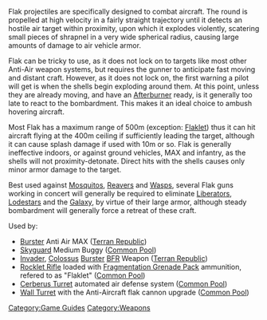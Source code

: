 Flak projectiles are specifically designed to combat aircraft. The round
is propelled at high velocity in a fairly straight trajectory until it
detects an hostile air target within proximity, upon which it explodes
violently, scatering small pieces of shrapnel in a very wide spherical
radius, causing large amounts of damage to air vehicle armor.

Flak can be tricky to use, as it does not lock on to targets like most
other Anti-Air weapon systems, but requires the gunner to anticipate
fast moving and distant craft. However, as it does not lock on, the
first warning a pilot will get is when the shells begin exploding around
them. At this point, unless they are already moving, and have an
[Afterburner](Afterburner.md "wikilink") ready, is it generally too late to
react to the bombardment. This makes it an ideal choice to ambush
hovering aircraft.

Most Flak has a maximum range of 500m (exception:
[Flaklet](Rocklet_Rifle.md "wikilink")) thus it can hit aircraft flying at
the 400m ceiling if sufficiently leading the target, although it can
cause splash damage if used with 10m or so. Flak is generally
ineffective indoors, or against ground vehicles, MAX and infantry, as
the shells will not proximity-detonate. Direct hits with the shells
causes only minor armor damage to the target.

Best used against [Mosquitos](Mosquito.md "wikilink"),
[Reavers](Reaver.md "wikilink") and [Wasps](Wasp.md "wikilink"), several Flak
guns working in concert will generally be required to eliminate
[Liberators](Liberator.md "wikilink"), [Lodestars](Lodestar.md "wikilink") and
the [Galaxy](Galaxy.md "wikilink"), by virtue of their large armor,
although steady bombardment will generally force a retreat of these
craft.

Used by:

- [Burster](Burster.md "wikilink") Anti Air MAX ([Terran
  Republic](Terran_Republic.md "wikilink"))
- [Skyguard](Skyguard.md "wikilink") Medium Buggy ([Common
  Pool](Common_Pool.md "wikilink"))
- [Invader](Invader.md "wikilink"), [Colossus](Colossus.md "wikilink")
  [Burster](</Burster_(BFR)> "wikilink") [BFR](BFR.md "wikilink") Weapon
  ([Terran Republic](Terran_Republic.md "wikilink"))
- [Rocklet Rifle](Rocklet_Rifle.md "wikilink") loaded with [Fragmentation
  Grenade Pack](Fragmentation_Grenade_Pack.md "wikilink") ammunition,
  refered to as "Flaklet" ([Common Pool](Common_Pool.md "wikilink"))
- [Cerberus Turret](Cerberus_Turret.md "wikilink") automated air defense
  system ([Common Pool](Common_Pool.md "wikilink"))
- [Wall Turret](Wall_Turret.md "wikilink") with the Anti-Aircraft flak
  cannon upgrade ([Common Pool](Common_Pool.md "wikilink"))

[Category:Game Guides](Category:Game_Guides.md "wikilink")
[Category:Weapons](Category:Weapons.md "wikilink")
